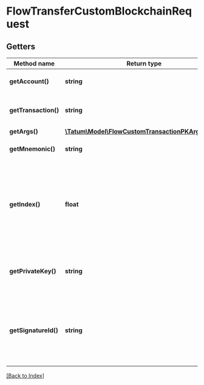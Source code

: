 # FlowTransferCustomBlockchainRequest

## Getters

Method name | Return type | Description | Notes
------------ | ------------- | ------------- | -------------
**getAccount()** | **string** | Blockchain account to send from |
**getTransaction()** | **string** | Transaction string to send to the chain. |
**getArgs()** | [**\Tatum\Model\FlowCustomTransactionPKArgsInner[]**](FlowCustomTransactionPKArgsInner.md) |  |
**getMnemonic()** | **string** | Mnemonic to generate private key. |
**getIndex()** | **float** | If signatureId is mnemonic-based, this is the index to the specific address from that mnemonic. |
**getPrivateKey()** | **string** | Secret for account. Secret, or signature Id must be present. |
**getSignatureId()** | **string** | Identifier of the secret associated in signing application. Secret, or signature Id must be present. |

[[Back to Index]](../index.md)
